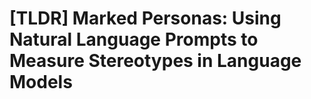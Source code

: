 # [TLDR] Marked Personas: Using Natural Language Prompts to Measure Stereotypes in Language Models

